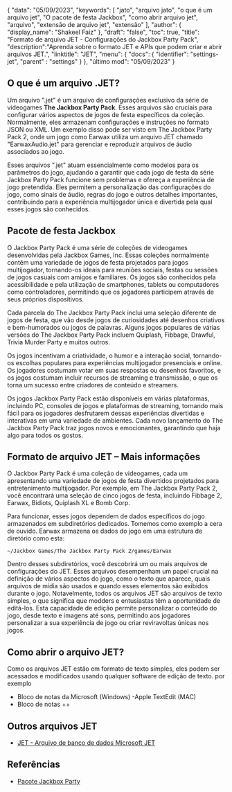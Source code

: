 {
"data": "05/09/2023",
  "keywords": [
"jato",
"arquivo jato",
"o que é um arquivo jet",
"O pacote de festa Jackbox",
"como abrir arquivo jet",
"arquivo",
"extensão de arquivo jet",
"extensão"
],
  "author": {
"display_name": "Shakeel Faiz"
},
"draft": "false",
"toc": true,
"title": "Formato de arquivo JET - Configurações do Jackbox Party Pack",
  "description":"Aprenda sobre o formato JET e APIs que podem criar e abrir arquivos JET.",
"linktitle": "JET",
  "menu": {
    "docs": {
      "identifier": "settings-jet",
"parent" : "settings"
}
},
"último mod": "05/09/2023"
}

## O que é um arquivo .JET?

Um arquivo ".jet" é um arquivo de configurações exclusivo da série de videogames **The Jackbox Party Pack**. Esses arquivos são cruciais para configurar vários aspectos de jogos de festa específicos da coleção. Normalmente, eles armazenam configurações e instruções no formato JSON ou XML. Um exemplo disso pode ser visto em The Jackbox Party Pack 2, onde um jogo como Earwax utiliza um arquivo JET chamado "EarwaxAudio.jet" para gerenciar e reproduzir arquivos de áudio associados ao jogo.

Esses arquivos ".jet" atuam essencialmente como modelos para os parâmetros do jogo, ajudando a garantir que cada jogo de festa da série Jackbox Party Pack funcione sem problemas e ofereça a experiência de jogo pretendida. Eles permitem a personalização das configurações do jogo, como sinais de áudio, regras do jogo e outros detalhes importantes, contribuindo para a experiência multijogador única e divertida pela qual esses jogos são conhecidos.

## Pacote de festa Jackbox

O Jackbox Party Pack é uma série de coleções de videogames desenvolvidas pela Jackbox Games, Inc. Essas coleções normalmente contêm uma variedade de jogos de festa projetados para jogos multijogador, tornando-os ideais para reuniões sociais, festas ou sessões de jogos casuais com amigos e familiares. Os jogos são conhecidos pela acessibilidade e pela utilização de smartphones, tablets ou computadores como controladores, permitindo que os jogadores participem através de seus próprios dispositivos.

Cada parcela do The Jackbox Party Pack inclui uma seleção diferente de jogos de festa, que vão desde jogos de curiosidades até desenhos criativos e bem-humorados ou jogos de palavras. Alguns jogos populares de várias versões do The Jackbox Party Pack incluem Quiplash, Fibbage, Drawful, Trivia Murder Party e muitos outros.

Os jogos incentivam a criatividade, o humor e a interação social, tornando-os escolhas populares para experiências multijogador presenciais e online. Os jogadores costumam votar em suas respostas ou desenhos favoritos, e os jogos costumam incluir recursos de streaming e transmissão, o que os torna um sucesso entre criadores de conteúdo e streamers.

Os jogos Jackbox Party Pack estão disponíveis em várias plataformas, incluindo PC, consoles de jogos e plataformas de streaming, tornando mais fácil para os jogadores desfrutarem dessas experiências divertidas e interativas em uma variedade de ambientes. Cada novo lançamento do The Jackbox Party Pack traz jogos novos e emocionantes, garantindo que haja algo para todos os gostos.

## Formato de arquivo JET – Mais informações

O Jackbox Party Pack é uma coleção de videogames, cada um apresentando uma variedade de jogos de festa divertidos projetados para entretenimento multijogador. Por exemplo, em The Jackbox Party Pack 2, você encontrará uma seleção de cinco jogos de festa, incluindo Fibbage 2, Earwax, Bidiots, Quiplash XL e Bomb Corp.

Para funcionar, esses jogos dependem de dados específicos do jogo armazenados em subdiretórios dedicados. Tomemos como exemplo a cera de ouvido. Earwax armazena os dados do jogo em uma estrutura de diretório como esta:

```
~/Jackbox Games/The Jackbox Party Pack 2/games/Earwax
```

Dentro desses subdiretórios, você descobrirá um ou mais arquivos de configurações do JET. Esses arquivos desempenham um papel crucial na definição de vários aspectos do jogo, como o texto que aparece, quais arquivos de mídia são usados e quando esses elementos são exibidos durante o jogo. Notavelmente, todos os arquivos JET são arquivos de texto simples, o que significa que modders e entusiastas têm a oportunidade de editá-los. Esta capacidade de edição permite personalizar o conteúdo do jogo, desde texto e imagens até sons, permitindo aos jogadores personalizar a sua experiência de jogo ou criar reviravoltas únicas nos jogos.

## Como abrir o arquivo JET?

Como os arquivos JET estão em formato de texto simples, eles podem ser acessados e modificados usando qualquer software de edição de texto. por exemplo

- Bloco de notas da Microsoft (Windows)
-Apple TextEdit (MAC)
- Bloco de notas ++

## Outros arquivos JET

- [JET - Arquivo de banco de dados Microsoft JET](/pt/database/jet/)

## Referências
* [Pacote Jackbox Party](https://en.wikipedia.org/wiki/The_Jackbox_Party_Pack)

